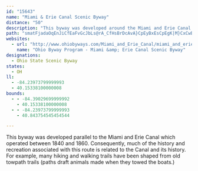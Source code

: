 ```yaml
---
id: "15643"
name: "Miami & Erie Canal Scenic Byway"
distance: "50"
description: "This byway was developed around the Miami and Erie Canal which operated between 1840 and 1860. Consequently, much of the history and recreation associated with this route is related to the Canal and its history."
path: "smatFjadaOqEnJiCfEaFvGcJbLs@rA_CfHsBrDcAvA}CpEyBxEsCpEgK|M}CxCwBfAcUxFyC|@sAl@es@p_@_`@|ScInHmEdFgHnKgXlg@}C`FaEfF{P`VkInKcl@bs@qBrCiC~EeNvUeIhOwH`P_CnDmIpKuGdH{J~I{PtNka@j\\kFjFmDrD{RxXsRbRuLtI{XlTeDzBeP`JiBf@{Fh@iBFiEMaFLib@jDoD`AgCxAsBjBcBzBig@v_AgWja@mUl\\kAxBmTjf@aEbGyElE_An@gc@vT}KtEmB^mAH{CC}@MaOeD}WgFmAYcDqAmDgBgDsB_DyAsAA_RXsh@L}Cd@y@Z_Ah@kHlF}Ar@iAXeCX_Md@uIFiV_@cCMiF_AyBMyNRkI~@{QnCaGrAg\\jJmCf@aEDoFZgTpCcDPgm@RoIgFsEsBiDkAkFw@yCMuCDsADmBVsEbAka@jPaFhA}CXc}@Pum@Y_d@DeoASc_ADqGZ_SrCeN|A{DLmMLyuAhKk\\jB}DKmDa@_tAcSiIe@ye@@u`Fv@im@VqKI}UJg\\E}FDeHl@yGjAgCr@qG~BaLzFwcAlj@}FjD}UdM}BwIcBgC_@kAwF}S}ElCeA^wED{HQk\\iMaGkC{B{AcCoB}DuDixAatBiAsA_BsAeIeFyE}BgEeAcCKgw@Fqr@\\mYQmhALwEEyCUwEsAmCqAcAu@ke@qe@gEuDsCwBmD{BcIsDaHsBaHiAcUoAsNkAeD?{Db@yDrAeClAyr@v^qFtBoBj@sFfAuC\\oCLer@?}FT{InAsEfA}FrBwg@`RiFvBcn@lUgNzEwFjBcDn@mEp@}GXkID{KSwJeAgB[_Ac@yAgAg\\gQ_McHuOmHmC_DiBmAkHmCec@wQgJsKo@g@O]mAgA}DkEoSAy@?o@McEeDke@ya@o@e@aAc@_}@}M_Ck@gBiCAo]eb@Du`BMy~BRiCPaFzAgCV_jBFkhCd@ikBJBp[wd@NmET"
websites:
  - url: "http://www.ohiobyways.com/Miami_and_Erie_Canal/miami_and_erie_canal_scenic_bywa.htm"
    name: "Ohio Byway Program - Miami &amp; Erie Canal Scenic Byway"
designations:
  - Ohio State Scenic Byway
states:
  - OH
ll:
  - -84.23973799999993
  - 40.15338100000008
bounds:
  - - -84.39029699999992
    - 40.15338100000008
  - - -84.23973799999993
    - 40.843754545454544

---
```


<p>This byway was developed parallel to the Miami and Erie Canal
which operated between 1840 and 1860. Consequently, much of the
history and recreation associated with this route is related to the
Canal and its history. For example, many hiking and walking trails
have been shaped from old towpath trails (paths draft animals made
when they towed the boats.)</p>
